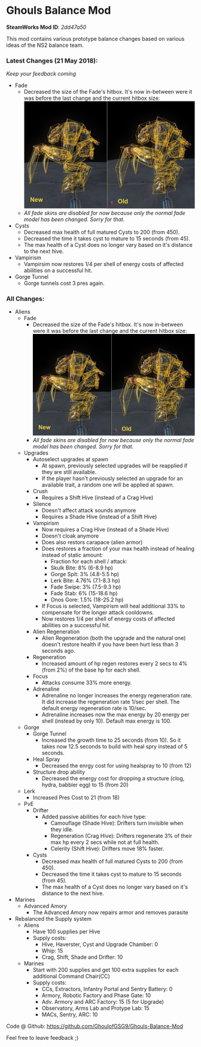 # Ghouls Balance Mod

**SteamWorks Mod ID**: *2dd47a50*

This mod contains various prototype balance changes based on various ideas of the NS2 balance team.

### Latest Changes (21 May 2018):
*Keep your feedback coming*

- Fade
    - Decreased the size of the Fade's hitbox. It's now in-between were it was before the last change and the current hitbox size: 
    ![Comparison between old and new fade model](https://raw.githubusercontent.com/GhoulofGSG9/Ghouls-Balance-Mod/gh-pages/fade%20hitbox%20change.JPG "fade hitbox changes")
    - _All fade skins are disabled for now because only the normal fade model has been changed. Sorry for that._
- Cysts
    - Decreased max health of full matured Cysts to 200 (from 450).
    - Decreased the time it takes cyst to mature to 15 seconds (from 45).
    - The max health of a Cyst does no longer vary based on it's distance to the next hive.
- Vampirism
    - Vampirsim now restores 1/4 per shell of energy costs of affected abilities on a successful hit.
- Gorge Tunnel
    - Gorge tunnels cost 3 pres again.


### All Changes:

- Aliens
    - Fade
        - Decreased the size of the Fade's hitbox. It's now in-between were it was before the last change and the current hitbox size: 
        ![Comparison between old and new fade model](https://raw.githubusercontent.com/GhoulofGSG9/Ghouls-Balance-Mod/gh-pages/fade%20hitbox%20change.JPG "fade hitbox changes")    
        - _All fade skins are disabled for now because only the normal fade model has been changed. Sorry for that._
    - Upgrades
        - Autoselect upgrades at spawn
            - At spawn, previously selected upgrades will be reapplied if they are still available.
            - If the player hasn't previously selected an upgrade for an available trait, a random one will be applied at spawn.
        - Crush
            - Requires a Shift Hive (instead of a Crag Hive)
        - Silence
            - Doesn't affect attack sounds anymore
            - Requires a Shade Hive (instead of a Shift Hive)            
        - Vampirism
            - Now requires a Crag Hive (instead of a Shade Hive)
            - Doesn't cloak anymore
            - Does also restors carapace (alien armor)
            - Does restores a fraction of your max health instead of healing instead of static amount:
                - Fraction for each shell / attack:
                - Skulk Bite: 8% (6-8.9 hp)
                - Gorge Spit: 3% (4.8-5.5 hp)
                - Lerk Bite: 4.76% (7.1-8.3 hp)
                - Fade Swipe: 3% (7.5-9.3 hp)
                - Fade Stab: 6% (15-18.6 hp)
                - Onos Gore: 1.5% (18-25.2 hp)
            - If Focus is selected, Vampirism will heal additional 33% to compensate for the longer attack cooldowns.
            - Now restores 1/4 per shell of energy costs of affected abilities on a successful hit.      
        - Alien Regeneration
            - Alien Regeneration (both the upgrade and the natural one) doesn't restore health if you have been hurt less than 3 seconds ago.        
        - Regeneration 
            - Increased amount of hp regen restores every 2 secs to 4% (from 2%) of the base hp for each shell.
        - Focus
            - Attacks consume 33% more energy.            
        - Adrenaline
            - Adrenaline no longer increases the energy regeneration rate. It did increase the regeneration rate 1/sec per shell. The default energy regeneration rate is 10/sec.
            - Adrenaline increases now the max energy by 20 energy per shell (instead by only 10). Default max energy is 100.            
    - Gorge 
        - Gorge Tunnel
           - Increased the growth time to 25 seconds (from 10). So it takes now 12.5 seconds to build with heal spry instead of 5 seconds.
        - Heal Spray
            - Decreased the enrgy cost for using healspray to 10 (from 12)
        - Structure drop ability
            - Decreased the energy cost for dropping a structure (clog, hydra, babbler egg) to 15 (from 20)                       
    - Lerk
        - Increased Pres Cost to 21 (from 18)    
    - PvE
        - Drifter 
            - Added passive abilities for each hive type:
                - Camouflage (Shade Hive): Drifters turn invisible when they idle.
                - Regeneration (Crag Hive): Drifters regenerate 3% of their max hp every 2 secs while not at full health.
                - Celerity (Shift Hive): Drifters move 18% faster.
        - Cysts
            - Decreased max health of full matured Cysts to 200 (from 450).
            - Decreased the time it takes cyst to mature to 15 seconds (from 45).
            - The max health of a Cyst does no longer vary based on it's distance to the next hive.             
- Marines
    - Advanced Amory
        - The Advanced Amory now repairs armor and removes parasite        
- Rebalanced the Supply system
    - Aliens
        - Have 100 supplies per Hive
        - Supply costs:
            - Hive, Haverster, Cyst and Upgrade Chamber: 0
            - Whip: 15
            - Crag, Shift, Shade and Drifter: 10            
    - Marines
        - Start with 200 supplies and get 100 extra supplies for each additional Command Chair(CC)
        - Supply costs:
            - CCs, Extractors, Infantry Portal and Sentry Battery: 0
            - Armory, Robotic Factory and Phase Gate: 10
            - Adv. Armory and ARC Factory: 15 (5 for Upgrade)
            - Observatory, Arms Lab and Protype Lab: 15
            - MACs, Sentry, ARC: 10
        
Code @ Github: https://github.com/GhoulofGSG9/Ghouls-Balance-Mod

Feel free to leave feedback ;)
